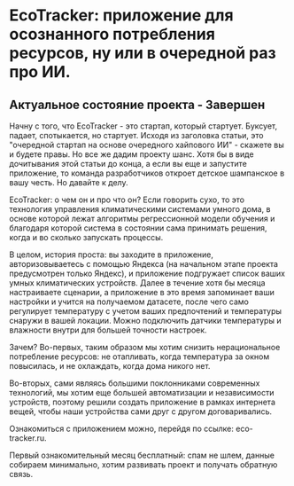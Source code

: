 # EcoTracker: приложение для осознанного потребления ресурсов, ну или в очередной раз про ИИ.
## Актуальное состояние проекта - Завершен
Начну с того, что EcoTracker - это стартап, который стартует. Буксует, падает, спотыкается, но стартует. Исходя из заголовка статьи, это "очередной стартап на основе очередного хайпового ИИ" - скажете вы и будете правы. Но все же дадим проекту шанс. Хотя бы в виде дочитывания этой статьи до конца, а если вы еще и запустите приложение, то команда разработчиков откроет детское шампанское в вашу честь. Но давайте к делу.

 EcoTracker: о чем он и про что он? Если говорить сухо, то это технология управления климатическими системами умного дома, в основе которой лежат алгоритмы регрессионной модели обучения и благодаря которой система в состоянии сама принимать решения, когда и во сколько запускать процессы.

В  целом, история проста: вы заходите в приложение, авторизовываетесь с помощью Яндекса (на начальном этапе проекта предусмотрен только Яндекс), и приложение подгружает список ваших умных климатических устройств. Далее в течение хотя бы месяца настраиваете сценарии, а приложение в это время запоминает ваши настройки и учится на получаемом датасете, после чего само регулирует температуру с учетом ваших предпочтений и температуры снаружи в вашей локации. Можно подключить датчики температуры и влажности внутри для большей точности настроек.

Зачем? Во-первых, таким образом мы хотим снизить нерациональное потребление ресурсов: не отапливать, когда температура за окном повысилась, и не охлаждать, когда дома никого нет.

Во-вторых, сами являясь большими поклонниками современных технологий, мы хотим еще большей автоматизации и независимости устройств, поэтому решили создать приложение в рамках интернета вещей, чтобы наши устройства сами друг с другом договаривались. 

Ознакомиться с приложением можно, перейдя по ссылке: eco-tracker.ru.

Первый ознакомительный месяц бесплатный: спам не шлем, данные собираем минимально, хотим развивать проект и получать обратную связь. 
